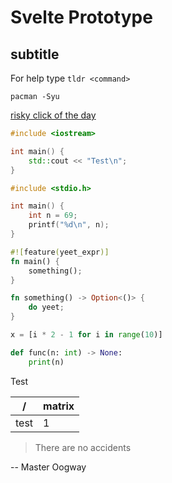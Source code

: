 # Svelte Prototype

## subtitle

For help type `tldr <command>`

`pacman -Syu`

[risky click of the day](https://youtu.be/hcaPRXx3EzA)

```cpp
#include <iostream>

int main() {
    std::cout << "Test\n";
}
```

```c
#include <stdio.h>

int main() {
    int n = 69;
    printf("%d\n", n);
}
```

```rs
#![feature(yeet_expr)]
fn main() {
    something();
}

fn something() -> Option<()> {
    do yeet;
}
```

```py
x = [i * 2 - 1 for i in range(10)]

def func(n: int) -> None:
    print(n)
```

Test

| /    | matrix |
| ---- | ------ |
| test | 1      |

> There are no accidents

-- Master Oogway

